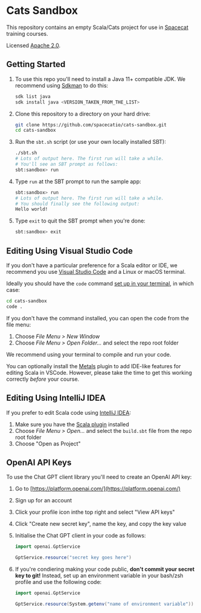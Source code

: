 # Cats Sandbox

This repository contains an empty Scala/Cats project
for use in [Spacecat](https://spacecat.io) training courses.

Licensed [Apache 2.0](https://www.apache.org/licenses/LICENSE-2.0.html).

## Getting Started

1. To use this repo you'll need to install a Java 11+ compatible JDK.
   We recommend using [Sdkman](https://sdkman.io/) to do this:

   ```bash
   sdk list java
   sdk install java <VERSION_TAKEN_FROM_THE_LIST>
   ```

2. Clone this repository to a directory on your hard drive:

   ```bash
   git clone https://github.com/spacecatio/cats-sandbox.git
   cd cats-sandbox
   ```

3. Run the `sbt.sh` script (or use your own locally installed SBT):

   ```bash
   ./sbt.sh
   # Lots of output here. The first run will take a while.
   # You'll see an SBT prompt as follows:
   sbt:sandbox> run
   ```

4. Type `run` at the SBT prompt to run the sample app:

   ```bash
   sbt:sandbox> run
   # Lots of output here. The first run will take a while.
   # You should finally see the following output:
   Hello world!
   ```

5. Type `exit` to quit the SBT prompt when you're done:

   ```bash
   sbt:sandbox> exit
   ```

## Editing Using Visual Studio Code

If you don't have a particular preference for a Scala editor or IDE,
we recommend you use [Visual Studio Code](https://code.visualstudio.com/) and a Linux or macOS terminal.

Ideally you should have the `code` command [set up in your terminal](https://code.visualstudio.com/docs/editor/command-line#_code-is-not-recognized-as-an-internal-or-external-command), in which case:

```bash
cd cats-sandbox
code .
```

If you don't have the command installed, you can open the code from the file menu:

1. Choose _File Menu > New Window_
2. Choose _File Menu > Open Folder..._ and select the repo root folder

We recommend using your terminal to compile and run your code.

You can optionally install the [Metals](https://github.com/scalameta/metals-vscode) plugin
to add IDE-like features for editing Scala in VSCode.
However, please take the time to get this working correctly _before_ your course.

## Editing Using IntelliJ IDEA

If you prefer to edit Scala code using [IntelliJ IDEA](https://www.jetbrains.com/idea):

1. Make sure you have the [Scala plugin](https://www.jetbrains.com/help/idea/discover-intellij-idea-for-scala.html) installed
2. Choose _File Menu > Open..._ and select the `build.sbt` file from the repo root folder
3. Choose "Open as Project"

## OpenAI API Keys

To use the Chat GPT client library you'll need to create an OpenAI API key:

1. Go to [https://platform.openai.com/](https://platform.openai.com/)
2. Sign up for an account
3. Click your profile icon inthe top right and select "View API keys"
4. Click "Create new secret key", name the key, and copy the key value
5. Initialise the Chat GPT client in your code as follows:

   ```scala
   import openai.GptService
   
   GptService.resource("secret key goes here")
   ```

6. If you're condiering making your code public,
   **don't commit your secret key to git!**
   Instead, set up an environment variable in your bash/zsh profile
   and use the following code:

   ```scala
   import openai.GptService
   
   GptService.resource(System.getenv("name of environment variable"))
   ```
